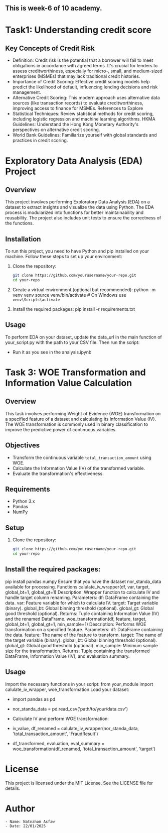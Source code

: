 ## This is week-6 of 10 academy.

# Task1: Understanding credit score

## Key Concepts of Credit Risk

- Definition: Credit risk is the potential that a borrower will fail to meet obligations in accordance with agreed terms. It's crucial for lenders to assess creditworthiness, especially for micro-, small, and medium-sized enterprises (MSMEs) that may lack traditional credit histories.
- Importance of Credit Scoring: Effective credit scoring models help predict the likelihood of default, influencing lending decisions and risk management.
- Alternative Credit Scoring: This modern approach uses alternative data sources (like transaction records) to evaluate creditworthiness, improving access to finance for MSMEs.
References to Explore
- Statistical Techniques: Review statistical methods for credit scoring, including logistic regression and machine learning algorithms.
HKMA Guidelines: Understand the Hong Kong Monetary Authority's perspectives on alternative credit scoring.
- World Bank Guidelines: Familiarize yourself with global standards and practices in credit scoring.

# Exploratory Data Analysis (EDA) Project

## Overview
This project involves performing Exploratory Data Analysis (EDA) on a dataset to extract insights and visualize the data using Python. The EDA process is modularized into functions for better maintainability and reusability. The project also includes unit tests to ensure the correctness of the functions.

## Installation
To run this project, you need to have Python and pip installed on your machine. Follow these steps to set up your environment:

1. Clone the repository:
   ```bash
   git clone https://github.com/yourusername/your-repo.git
   cd your-repo
   ```

2. Create a virtual environment (optional but recommended):
    python -m venv venv
    source venv/bin/activate  # On Windows use `venv\Scripts\activate`

3. Install the required packages:
    pip install -r requirements.txt
## Usage
To perform EDA on your dataset, update the data_url in the main function of your_script.py with the path to your CSV file. Then run the script:
- Run it as you see in the analysis.ipynb

# Task 3: WOE Transformation and Information Value Calculation

## Overview

This task involves performing Weight of Evidence (WOE) transformation on a specified feature of a dataset and calculating its Information Value (IV). The WOE transformation is commonly used in binary classification to improve the predictive power of continuous variables.

## Objectives

- Transform the continuous variable `total_transaction_amount` using WOE.
- Calculate the Information Value (IV) of the transformed variable.
- Evaluate the transformation's effectiveness.

## Requirements

- Python 3.x
- Pandas
- NumPy

## Setup

1. Clone the repository:
   ```bash
   git clone https://github.com/yourusername/your-repo.git
   cd your-repo
    ```

## Install the required packages:
pip install pandas numpy
Ensure that you have the dataset nor_standa_data available for processing.
Functions
calulate_iv_wrapper(df, var, target, global_bt=1, global_gt=1)
Description: Wrapper function to calculate IV and handle target column renaming.
Parameters:
df: DataFrame containing the data.
var: Feature variable for which to calculate IV.
target: Target variable (binary).
global_bt: Global binning threshold (optional).
global_gt: Global good threshold (optional).
Returns: Tuple containing Information Value (IV) and the renamed DataFrame.
woe_transformation(df, feature, target, global_bt=1, global_gt=1, min_sample=1)
Description: Performs WOE transformation on a specified feature.
Parameters:
df: DataFrame containing the data.
feature: The name of the feature to transform.
target: The name of the target variable (binary).
global_bt: Global binning threshold (optional).
global_gt: Global good threshold (optional).
min_sample: Minimum sample size for the transformation.
Returns: Tuple containing the transformed DataFrame, Information Value (IV), and evaluation summary.

## Usage
Import the necessary functions in your script:
from your_module import calulate_iv_wrapper, woe_transformation
Load your dataset:
- import pandas as pd

- nor_standa_data = pd.read_csv('path/to/your/data.csv')
- Calculate IV and perform WOE transformation:
- iv_value, df_renamed = calulate_iv_wrapper(nor_standa_data, 'total_transaction_amount', 'FraudResult')
- df_transformed, evaluation, eval_summary = woe_transformation(df_renamed, 'total_transaction_amount', 'target')

# License
This project is licensed under the MIT License. See the LICENSE file for details.

# Author
    - Name: Natnahom Asfaw
    - Date: 22/01/2025